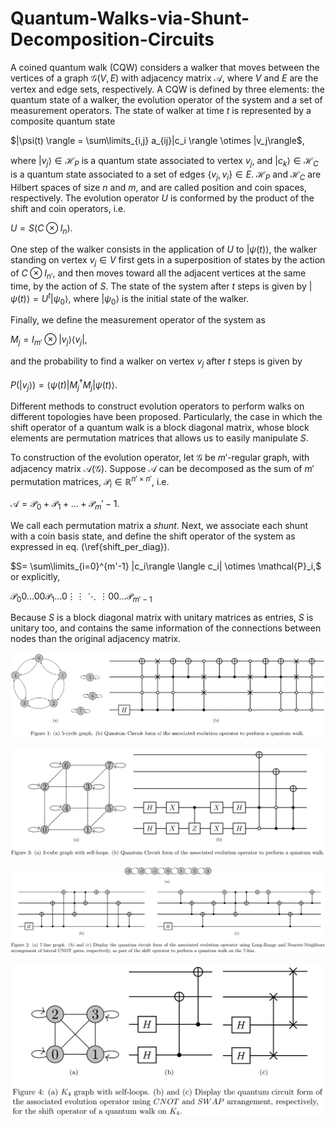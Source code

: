 # Quantum-Walks-via-Shunt-Decomposition-Circuits

A coined quantum walk (CQW) considers a walker that moves between the vertices of a graph $\mathcal{G}(V,E)$ with adjacency matrix $\mathcal{A}$, where $V$ and $E$ are the vertex and edge sets, respectively. A CQW is defined by three elements: the quantum state of a walker, the evolution operator of the system and a set of measurement operators. The state of walker at time $t$ is represented by a composite quantum state 

$|\psi(t) \rangle = \sum\limits_{i,j} a_{ij}|c_i \rangle \otimes |v_j\rangle$,

where $|v_j\rangle \in \mathcal{H}_P$ is a quantum state associated to vertex $v_j$, and $|c_k\rangle \in \mathcal{H}_C$ is a quantum state associated to a set of edges $\{v_j,v_i\} \in E$. $\mathcal{H}_P$ and $\mathcal{H}_C$ are Hilbert spaces of size $n$ and $m$, and are called position and coin spaces, respectively. The evolution operator $U$ is conformed by the product of the shift and coin operators, i.e.

$U=S(C\otimes I_{n})$.

One step of the walker consists in the application of $U$ to $|\psi(t)\rangle$, the walker standing on vertex $v_j \in V$ first gets in a superposition of states by the action of $C\otimes I_{n'}$, and then moves toward all the adjacent vertices at the same time, by the action of $S$. The state of the system after $t$ steps is given by $|\psi(t)\rangle = U^t |\psi_0 \rangle$, where $|\psi_0 \rangle$ is the initial state of the walker. 

Finally, we define the measurement operator of the system as 

$M_j = I_{m'} \otimes |v_j\rangle \langle v_j|$,

and the probability to find a walker on vertex $v_j$ after $t$ steps is given by

$P(|v_j\rangle) = \langle \psi(t)|M_j^{\dagger}M_j|\psi(t) \rangle$.

Different methods to construct evolution operators to perform walks on different topologies have been proposed. Particularly, the case in which the shift operator of a quantum walk is a block diagonal matrix, whose block elements are permutation matrices that allows us to easily manipulate $S$.

To construction of the evolution operator, let $\mathcal{G}$ be $m'$-regular graph, with adjacency matrix $\mathcal{A}(\mathcal{G})$. Suppose $\mathcal{A}$ can be decomposed as the sum of $m'$ permutation matrices, $\mathcal{P}_i \in \mathbb{R}^{n' \times n'}$, i.e.

$\mathcal{A}=\mathcal{P}_0+\mathcal{P}_1+\dots+\mathcal{P}_m'-1$.

We call each permutation matrix a $shunt$. Next, we associate each shunt with a coin basis state, and define the shift operator of the system as expressed in eq. (\ref{shift_per_diag}). 

$S= \sum\limits_{i=0}^{m'-1} |c_i\rangle \langle c_i| \otimes \mathcal{P}_i,$
or explicitly,

$\mathcal{P}_0  0 \dots 0
0 \mathcal{P}_1 \dots 0
\vdots \vdots \ddots \vdots
0 0 \dots \mathcal{P}_{m'-1}$

Because $S$ is a block diagonal matrix with unitary matrices as entries, $S$ is unitary too, and contains the same information of the connections between nodes than the original adjacency matrix.  



![alt text](https://github.com/allanwing-qc/Quantum-Walks-via-Shunt-Decomposition-Circuits/blob/main/5-cycle_github.png?raw=true)


![alt text](https://github.com/allanwing-qc/Quantum-Walks-via-Shunt-Decomposition-Circuits/blob/main/3-cube_github.png?raw=true)


![alt text](https://github.com/allanwing-qc/Quantum-Walks-via-Shunt-Decomposition-Circuits/blob/main/7-line_github.png?raw=true)


![github-small](https://github.com/allanwing-qc/Quantum-Walks-via-Shunt-Decomposition-Circuits/blob/main/k4_github.png?raw=true )
